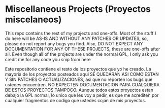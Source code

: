 # Miscellaneous Projects (Proyectos miscelaneos)
This repo contains the rest of my projects and one-offs. Most of the stuff I do here will be AS-IS AND WITHOUT ANY PATCHES OR UPDATES, so, please do not report any bugs you find. Also, DO NOT EXPECT ANY DOCUMENTATION FOR ANY OF THESE PROJECTS, these are one-offs after all. Even though all of the projects are under the normal GPL, I only ask you credit me for any code you snip from here

Este repositorio contiene el resto de los proyectos que yo he creado. La mayoria de los proyectos posteados aqui SE QUEDARAN ASI COMO ESTAN Y SIN PATCHES O ACTUALIZACIONES, asi que no reporten los bugs que ustedes encuentren. NO EXPECTEN DOCUMENTACION PARA CUALQUIERA DE ESTOS PROYECTOS TAMPOCO. Aunque todos estos proyectos estan debajo la GPL normal, lo unico que les voy a pedir, es que me acrediten por cualquier fragmentos de codigo que ustedes cojan de mis proyectos.
